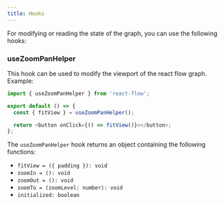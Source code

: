 ```yaml
---
title: Hooks
---
```


<InfoBox title="Note" text="The following hooks are available from version 8.0.0 upwards. You have to use the ReactFlowProvider if you want to use hooks from react-flow."/>

For modifying or reading the state of the graph, you can use the following hooks:

### useZoomPanHelper

This hook can be used to modify the viewport of the react flow graph. Example:

```javascript
import { useZoomPanHelper } from 'react-flow';

export default () => {
  const { fitView } = useZoomPanHelper();

  return <button onClick={() => fitView()}></button>;
};
```

The `useZoomPanHelper` hook returns an object containing the following functions:

- `fitView = ({ padding }): void`
- `zoomIn = (): void`
- `zoomOut = (): void`
- `zoomTo = (zoomLevel: number): void`
- `initialized: boolean`
